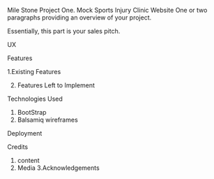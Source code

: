 Mile Stone Project One. Mock Sports Injury Clinic Website
One or two paragraphs providing an overview of your project.

Essentially, this part is your sales pitch.

UX

Features


1.Existing Features

2. Features Left to Implement

Technologies Used
1. BootStrap
2. Balsamiq wireframes



Deployment

Credits
1. content 
2. Media 
3.Acknowledgements
